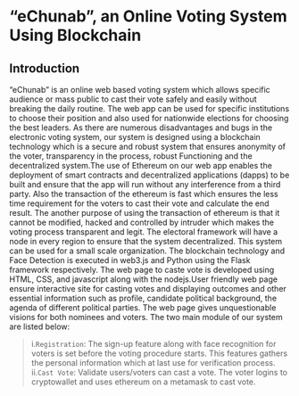 
# “eChunab”, an Online Voting System Using Blockchain

## Introduction
“eChunab” is an online web based voting system which allows specific audience or mass public to cast their vote safely and easily without breaking the daily routine. The web app can be used for specific institutions to choose their position and also used for nationwide elections for choosing the best leaders. As there are numerous disadvantages and bugs in the electronic voting system, our system is designed using a blockchain technology which is a secure and robust system that ensures anonymity of the voter, transparency in the process, robust Functioning and the decentralized system.The use of Ethereum on our web app enables the deployment of smart contracts and decentralized applications (dapps) to be built and ensure that the app will run without any interference from a third party. Also the transaction of the ethereum is fast which ensures the less time requirement for the voters to cast their vote and calculate the end result. The another purpose of using the transaction of ethereum is that it cannot be modified, hacked and controlled by intruder which makes the voting process transparent and legit. The electoral framework will have a node in every region to ensure that the system decentralized. This system can be used for a small scale organization. The blockchain technology and Face Detection is executed in web3.js and Python using the Flask framework respectively. The web page to caste vote is developed using HTML, CSS, and javascript along with the nodejs.User friendly web page ensure interactive site for casting votes and displaying outcomes and other essential information such as profile, candidate political background, the agenda of different political parties. The web page gives unquestionable visions for both nominees and voters. The two main module of our system are listed below:
> i.`Registration`: The sign-up feature along with face recognition for voters
is set before the voting procedure starts. This features gathers the
personal information which at last use for verification process.
> ii.`Cast Vote`: Validate users/voters can cast a vote. The voter logins to
    cryptowallet and uses ethereum on a metamask to cast vote.

